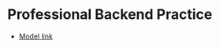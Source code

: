 # Professional Backend Practice

- [Model link](https://app.eraser.io/workspace/YtPqZ1VogxGy1jzIDkzj?origin=share)
